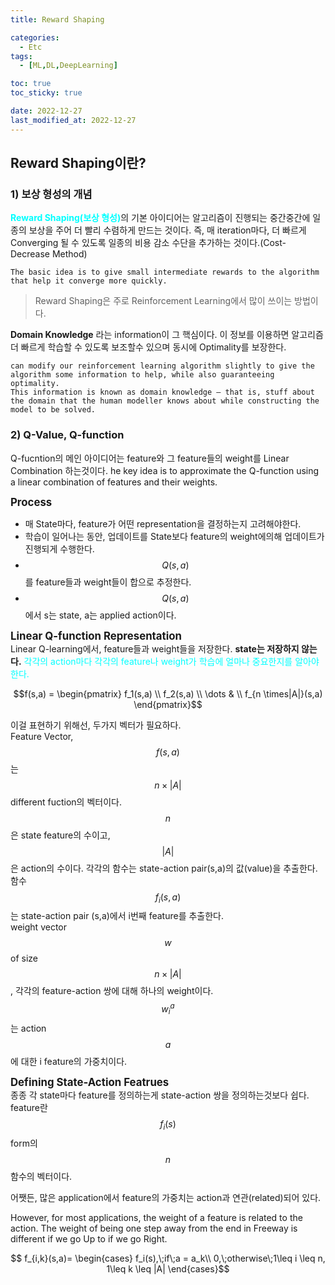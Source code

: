 ```yaml
---
title: Reward Shaping

categories: 
  - Etc
tags:
  - [ML,DL,DeepLearning]

toc: true
toc_sticky: true

date: 2022-12-27
last_modified_at: 2022-12-27 
---
```

## Reward Shaping이란?
### 1) 보상 형성의 개념
<span style = "color:aqua">**Reward Shaping(보상 형성)**</span>의 기본 아이디어는 알고리즘이 진행되는 중간중간에 일종의 보상을 주어 더 빨리 수렴하게 만드는 것이다.
즉, 매 iteration마다, 더 빠르게 Converging 될 수 있도록 일종의 비용 감소 수단을 추가하는 것이다.(Cost-Decrease Method)
```
The basic idea is to give small intermediate rewards to the algorithm that help it converge more quickly.
```

> Reward Shaping은 주로 Reinforcement Learning에서 많이 쓰이는 방법이다.

**Domain Knowledge** 라는 information이 그 핵심이다. 이 정보를 이용하면 알고리즘 더 빠르게 학습할 수 있도록 보조할수 있으며 동시에 Optimality를 보장한다.
```
can modify our reinforcement learning algorithm slightly to give the algorithm some information to help, while also guaranteeing optimality.
This information is known as domain knowledge — that is, stuff about the domain that the human modeller knows about while constructing the model to be solved.
```

### 2) Q-Value, Q-function
Q-fucntion의 메인 아이디어는 feature와 그 feature들의 weight를 Linear Combination 하는것이다.
he key idea is to approximate the Q-function using a linear combination of features and their weights.

<span style = "font-size:120%">**Process**</span>  
- 매 State마다, feature가 어떤 representation을 결정하는지 고려해야한다.
- 학습이 일어나는 동안, 업데이트를 State보다 feature의 weight에의해 업데이트가 진행되게 수행한다.
- $$Q(s,a)$$를 feature들과 weight들이 합으로 추정한다. 
- $$Q(s,a)$$에서 s는 state, a는 applied action이다.

<span style = "font-size:120%">**Linear Q-function Representation**</span>    
Linear Q-learning에서, feature들과 weight들을 저장한다. **state는 저장하지 않는다.** <span style = "color:aqua">각각의 action마다
각각의 feature나 weight가 학습에 얼마나 중요한지를 알아야 한다.</span>

<center>$$f(s,a) =
\begin{pmatrix}
f_1(s,a) \\
f_2(s,a) \\
\dots  & \\
f_{n \times|A|}(s,a) 
\end{pmatrix}$$</center>

이걸 표현하기 위해선, 두가지 벡터가 필요하다.  
Feature Vector, $$f(s,a)$$는 $$n \times |A|$$ different fuction의 벡터이다.   
$$n$$은 state feature의 수이고, $$|A|$$은 action의 수이다. 각각의 함수는 state-action pair(s,a)의 값(value)을 추출한다.  
함수 $$f_i(s,a)$$는 state-action pair (s,a)에서 i번째 feature를 추출한다.    
weight vector $$w$$ of size $$n \times |A|$$, 각각의 feature-action 쌍에 대해 하나의 weight이다.  
$$w_i^a$$는 action $$a$$에 대한 i feature의 가중치이다.  

<span style = "font-size:120%">**Defining State-Action Featrues**</span>   
종종 각 state마다 feature를 정의하는게 state-action 쌍을 정의하는것보다 쉽다. feature란 $$f_i(s)$$form의 $$n$$함수의 벡터이다.

어쨋든, 많은 application에서 feature의 가중치는 action과 연관(related)되어 있다.

However, for most applications, the weight of a feature is related to the action.
The weight of being one step away from the end in Freeway is different if we go Up to if we go Right.
<center>$$ f_{i,k}(s,a)=
\begin{cases}
f_i(s),\;if\;a = a_k\\
0,\;otherwise\;1\leq i \leq n, 1\leq k \leq |A|
\end{cases}$$</center>
